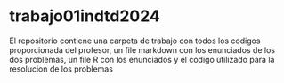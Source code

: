 # trabajo01indtd2024
El repositorio contiene una carpeta de trabajo con todos los codigos proporcionada
del profesor, un file markdown con los enunciados de los dos problemas, un file R
con los enunciados y el codigo utilizado para la resolucion de los problemas